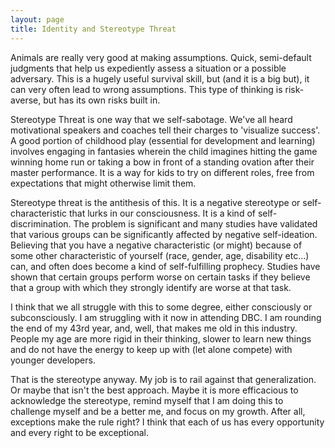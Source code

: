 ```yaml
---
layout: page
title: Identity and Stereotype Threat
---
```

Animals are really very good at making assumptions. Quick, semi-default judgments that help us expediently assess a situation or a possible adversary. This is a hugely useful survival skill, but (and it is a big but), it can very often lead to wrong assumptions. This type of thinking is risk-averse, but has its own risks built in.

Stereotype Threat is one way that we self-sabotage. We've all heard motivational speakers and coaches tell their charges to 'visualize success'. A good portion of childhood play (essential for development and learning) involves engaging in fantasies wherein the child imagines hitting the game winning home run or taking a bow in front of a standing ovation after their master performance. It is a way for kids to try on different roles, free from expectations that might otherwise limit them.

Stereotype threat is the antithesis of this. It is a negative stereotype or self-characteristic that lurks in our consciousness. It is a kind of self-discrimination. The problem is significant and many studies have validated that various groups can be significantly affected by negative self-ideation. Believing that you have a negative characteristic (or might) because of some other characteristic of yourself (race, gender, age, disability etc...) can, and often does become a kind of self-fulfilling prophecy. Studies have shown that certain groups perform worse on certain tasks if they believe that a group with which they strongly identify are worse at that task.

I think that we all struggle with this to some degree, either consciously or subconsciously. I am struggling with it now in attending DBC. I am rounding the end of my 43rd year, and, well, that makes me old in this industry. People my age are more rigid in their thinking, slower to learn new things and do not have the energy to keep up with (let alone compete) with younger developers.

That is the stereotype anyway. My job is to rail against that generalization. Or maybe that isn't the best approach. Maybe it is more efficacious to acknowledge the stereotype, remind myself that I am doing this to challenge myself and be a better me, and focus on my growth. After all, exceptions make the rule right? I think that each of us has every opportunity and every right to be exceptional.

